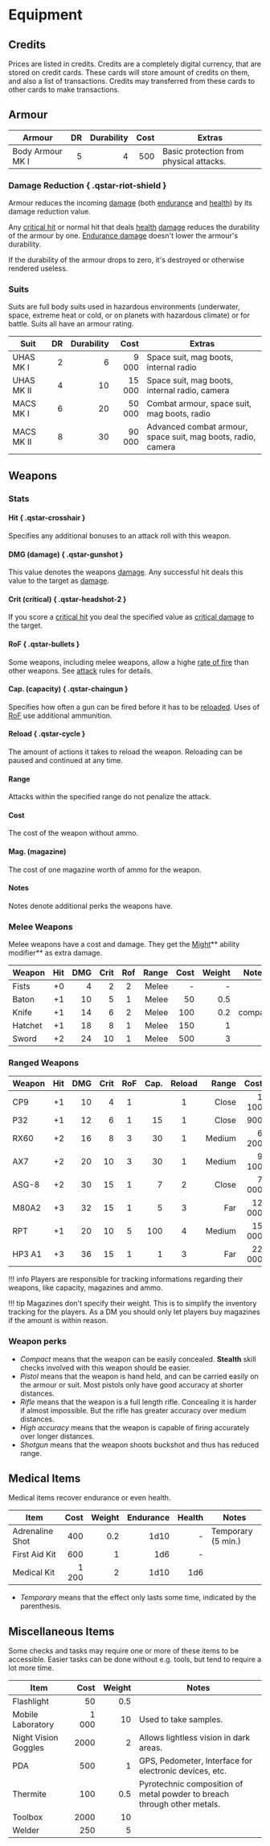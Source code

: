 # Equipment

## Credits

Prices are listed in credits. Credits are a completely digital currency,
that are stored on credit cards. These cards will store amount of credits
on them, and also a list of transactions. Credits may transferred from
these cards to other cards to make transactions.

## Armour

| Armour           |   DR | Durability | Cost | Extras                                  |
|------------------|-----:|-----------:|-----:|-----------------------------------------|
| Body Armour MK I |    5 |          4 |  500 | Basic protection from physical attacks. |

### Damage Reduction ![](){ .qstar-riot-shield }

Armour reduces the incoming [damage](/#damage) (both [endurance](/#endurance)
and [health](/#health)) by its damage reduction value. 

Any [critical hit](/#critical-hit) or normal hit that deals [health](/#health)
[damage](/#damage) reduces the durability of the armour by one. [Endurance
damage](/#damage) doesn't lower the armour's durability.

If the durability of the armour drops to zero, it's destroyed or otherwise
rendered useless.

### Suits

Suits are full body suits used in hazardous environments (underwater, space,
extreme heat or cold, or on planets with hazardous climate) or for battle.
Suits all have an armour rating.

| Suit       |   DR | Durability |   Cost | Extras                                                       |
|------------|-----:|-----------:|-------:|--------------------------------------------------------------|
| UHAS MK I  |    2 |          6 |  9 000 | Space suit, mag boots, internal radio                        |
| UHAS MK II |    4 |         10 | 15 000 | Space suit, mag boots, internal radio, camera                |
| MACS MK I  |    6 |         20 | 50 000 | Combat armour, space suit, mag boots, radio                  |
| MACS MK II |    8 |         30 | 90 000 | Advanced combat armour, space suit, mag boots, radio, camera |

## Weapons

### Stats

#### Hit ![](){ .qstar-crosshair }

Specifies any additional bonuses to an attack roll with this weapon.

#### DMG (damage) ![](){ .qstar-gunshot }

This value denotes the weapons [damage](/#damage). Any successful hit deals this
value to the target as [damage](/#damage).

#### Crit (critical) ![](){ .qstar-headshot-2 }

If you score a [critical hit](/#critical-hit) you deal the specified value as
[critical damage](/#critical-damage) to the target.

#### RoF ![](){ .qstar-bullets }

Some weapons, including melee weapons, allow a highe [rate of
fire](/equipment/?rof#stats) than other weapons. See [attack](/#attack) rules for
details.

#### Cap. (capacity) ![](){ .qstar-chaingun }

Specifies how often a gun can be fired before it has to be
[reloaded](/equipment?reload#stats). Uses of [RoF](/equipment?rof#stats) use
additional ammunition.

#### Reload ![](){ .qstar-cycle }

The amount of actions it takes to reload the weapon. Reloading can be paused and
continued at any time.

#### Range

Attacks within the specified range do not penalize the attack.

#### Cost

The cost of the weapon without ammo.

#### Mag. (magazine)

The cost of one magazine worth of ammo for the weapon.

#### Notes

Notes denote additional perks the weapons have.


### Melee Weapons

Melee weapons have a cost and damage. They get the [Might](/#might)** ability
modifier** as extra damage.

| Weapon  |  Hit |  DMG | Crit |  Rof  | Range | Cost | Weight | Notes   |
|---------|-----:|-----:|-----:|:-----:|------:|-----:|-------:|---------|
| Fists   |   +0 |    4 |    2 |   2   | Melee |    - |      - |         |
| Baton   |   +1 |   10 |    5 |   1   | Melee |   50 |    0.5 |         |
| Knife   |   +1 |   14 |    6 |   2   | Melee |  100 |    0.2 | compact |
| Hatchet |   +1 |   18 |    8 |   1   | Melee |  150 |      1 |         |
| Sword   |   +2 |   24 |   10 |   1   | Melee |  500 |      3 |         |

### Ranged Weapons

| Weapon |  Hit |  DMG | Crit |  RoF  | Cap. | Reload |  Range |   Cost |  Mag. | Weight | Notes           |
|--------|-----:|-----:|-----:|:-----:|-----:|:------:|-------:|-------:|------:|-------:|-----------------|
| CP9    |   +1 |   10 |    4 |   1   |      |    1   |  Close |  1 100 |    20 |      1 | compact, pistol |
| P32    |   +1 |   12 |    6 |   1   |   15 |    1   |  Close |    900 |    30 |    0.8 | Pistol          |
| RX60   |   +2 |   16 |    8 |   3   |   30 |    1   | Medium |  6 200 |   150 |      2 |                 |
| AX7    |   +2 |   20 |   10 |   3   |   30 |    1   | Medium |  9 100 |   400 |      3 |                 |
| ASG-8  |   +2 |   30 |   15 |   1   |    7 |    2   |  Close |  7 000 |    50 |    3.5 | shotgun         |
| M80A2  |   +3 |   32 |   15 |   1   |    5 |    3   |    Far | 12 000 |   600 |      4 | high accuracy   |
| RPT    |   +1 |   20 |   10 |   5   |  100 |    4   | Medium | 15 000 |   500 |      7 |                 |
| HP3 A1 |   +3 |   36 |   15 |   1   |    1 |    3   |    Far | 22 000 | 1 000 |      6 | high accuracy   |

!!! info
    Players are responsible for tracking informations regarding their weapons,
    like capacity, magazines and ammo.

!!! tip
    Magazines don't specify their weight. This is to simplify the inventory
    tracking for the players. As a DM you should only let players buy magazines
    if the amount is within reason.

### Weapon perks

* *Compact* means that the weapon can be easily concealed. **Stealth**
  skill checks involved with this weapon should be easier.
* *Pistol* means that the weapon is hand held, and can be carried easily
  on the armour or suit. Most pistols only have good accuracy at shorter
  distances.
* *Rifle* means that the weapon is a full length rifle. Concealing it is
  harder if almost impossible. But the rifle has greater accuracy over
  medium distances.
* *High accuracy* means that the weapon is capable of firing accurately
  over longer distances.
* *Shotgun* means that the weapon shoots buckshot and thus has reduced
  range.

## Medical Items

Medical items recover endurance or even health.

| Item            |  Cost | Weight | Endurance | Health | Notes              |
|-----------------|------:|-------:|----------:|-------:|--------------------|
| Adrenaline Shot |   400 |    0.2 |      1d10 |      - | Temporary (5 min.) |
| First Aid Kit   |   600 |      1 |       1d6 |      - |                    |
| Medical Kit     | 1 200 |      2 |      1d10 |    1d6 |                    |

* *Temporary* means that the effect only lasts some time, indicated by the
  parenthesis.

## Miscellaneous Items

Some checks and tasks may require one or more of these items to be accessible.
Easier tasks can be done without e.g. tools, but tend to require a lot more
time.

| Item                 |  Cost | Weight | Notes                                                                   |
|----------------------|------:|-------:|-------------------------------------------------------------------------|
| Flashlight           |    50 |    0.5 |                                                                         |
| Mobile Laboratory    | 1 000 |     10 | Used to take samples.                                                   |
| Night Vision Goggles |  2000 |      2 | Allows lightless vision in dark areas.                                  |
| PDA                  |   500 |      1 | GPS, Pedometer, Interface for electronic devices, etc.                  |
| Thermite             |   100 |    0.5 | Pyrotechnic composition of metal powder to breach through other metals. |
| Toolbox              |  2000 |     10 |                                                                         |
| Welder               |   250 |      5 |                                                                         |
